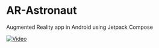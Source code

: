 # AR-Astronaut
Augmented Reality app in Android using Jetpack Compose

[![Video](https://img.youtube.com/vi/t1EzEoUNyVg/maxresdefault.jpg)](https://www.youtube.com/watch?v=t1EzEoUNyVg)
